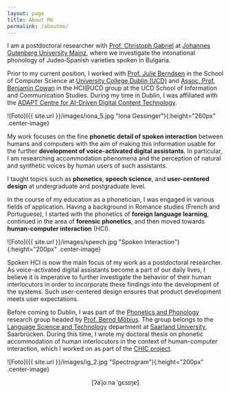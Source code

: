 ```yaml
---
layout: page
title: About Me
permalink: /aboutme/
---
```


I am a postdoctoral researcher with <a href="https://www.romanistik.uni-mainz.de/gabriel/" target="_blank" rel="noopener">Prof. Christoph Gabriel</a> at <a href="https://www.uni-mainz.de/" target="_blank" rel="noopener">Johannes Gutenberg University Mainz</a>, where we investigate the intonational phonology of Judeo‑Spanish varieties spoken in Bulgaria.

Prior to my current position, I worked with <a href="https://people.ucd.ie/julie.berndsen" target="_blank" rel="noopener">Prof. Julie Berndsen</a> in the School of Computer Science at <a href="https://www.ucd.ie/" target="_blank" rel="noopener">University College Dublin (UCD)</a> and <a href="https://people.ucd.ie/benjamin.cowan" target="_blank" rel="noopener">Assoc. Prof. Benjamin Cowan</a> in the HCI@UCD group at the UCD School of Information and Communication Studies.
During my time in Dublin, I was affiliated with the <a href="https://www.adaptcentre.ie/" target="_blank" rel="noopener">ADAPT Centre for AI-Driven Digital Content Technology</a>.

![Foto]({{ site.url }}/images/iona_5.jpg "Iona Gessinger"){:height="260px" .center-image}

My work focuses on the fine <strong>phonetic detail of spoken interaction</strong> between humans and computers with the aim of making this information usable for the further <strong>development of voice-activated digital assistants</strong>. In particular, I am researching accommodation phenomena and the perception of natural and synthetic voices by human users of such assistants.

I taught topics such as <strong>phonetics</strong>, <strong>speech science</strong>, and <strong>user-centered design</strong> at undergraduate and postgraduate level.

In the course of my education as a phonetician, I was engaged in various fields of application. Having a background in Romance studies (French and Portuguese), I started with the phonetics of <strong>foreign language learning</strong>, continued in the area of <strong>forensic phonetics</strong>, and then moved towards <strong>human-computer interaction</strong> (HCI).

![Foto]({{ site.url }}/images/speech.jpg "Spoken Interaction"){:height="200px" .center-image}

Spoken HCI is now the main focus of my work as a postdoctoral researcher. As voice-activated digital assistants become a part of our daily lives, I believe it is imperative to further investigate the behavior of their human interlocutors in order to incorporate these findings into the development of the systems. Such user-centered design ensures that product development meets user expectations.

Before coming to Dublin, I was part of the <a href="http://www.coli.uni-saarland.de/groups/WB/Phonetics/" target="_blank" rel="noopener">Phonetics and Phonology</a> research group headed by <a href="http://www.coli.uni-saarland.de/~moebius/" target="_blank" rel="noopener">Prof. Bernd Möbius</a>. The group belongs to the <a href="https://www.uni-saarland.de/en/department/lst.html" target="_blank" rel="noopener">Language Science and Technology</a> department at <a href="https://www.uni-saarland.de/en/home.html" target="_blank" rel="noopener">Saarland University</a>, Saarbrücken. During this time, I wrote my doctoral thesis on phonetic accommodation of human interlocutors in the context of human-computer interaction, which I worked on as part of the <a href="https://ioonaa.github.io/chicproject/">CHIC project</a>.

![Foto]({{ site.url }}/images/ig_2.jpg "Spectrogram"){:height="200px" .center-image}
<p><center>[ʔaˈjoːna ˈgɛsɪŋɐ]</center></p>
